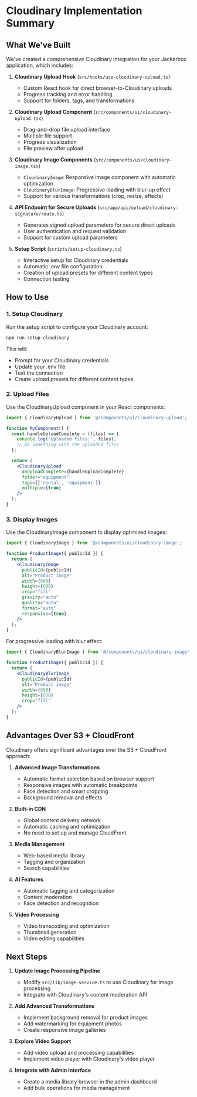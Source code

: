 # Cloudinary Implementation Summary

## What We've Built

We've created a comprehensive Cloudinary integration for your Jackerbox application, which includes:

1. **Cloudinary Upload Hook** (`src/hooks/use-cloudinary-upload.ts`)
   - Custom React hook for direct browser-to-Cloudinary uploads
   - Progress tracking and error handling
   - Support for folders, tags, and transformations

2. **Cloudinary Upload Component** (`src/components/ui/cloudinary-upload.tsx`)
   - Drag-and-drop file upload interface
   - Multiple file support
   - Progress visualization
   - File preview after upload

3. **Cloudinary Image Components** (`src/components/ui/cloudinary-image.tsx`)
   - `CloudinaryImage`: Responsive image component with automatic optimization
   - `CloudinaryBlurImage`: Progressive loading with blur-up effect
   - Support for various transformations (crop, resize, effects)

4. **API Endpoint for Secure Uploads** (`src/app/api/upload/cloudinary-signature/route.ts`)
   - Generates signed upload parameters for secure direct uploads
   - User authentication and request validation
   - Support for custom upload parameters

5. **Setup Script** (`scripts/setup-cloudinary.ts`)
   - Interactive setup for Cloudinary credentials
   - Automatic .env file configuration
   - Creation of upload presets for different content types
   - Connection testing

## How to Use

### 1. Setup Cloudinary

Run the setup script to configure your Cloudinary account:

```bash
npm run setup-cloudinary
```

This will:
- Prompt for your Cloudinary credentials
- Update your .env file
- Test the connection
- Create upload presets for different content types

### 2. Upload Files

Use the CloudinaryUpload component in your React components:

```jsx
import { CloudinaryUpload } from '@/components/ui/cloudinary-upload';

function MyComponent() {
  const handleUploadComplete = (files) => {
    console.log('Uploaded files:', files);
    // Do something with the uploaded files
  };

  return (
    <CloudinaryUpload
      onUploadComplete={handleUploadComplete}
      folder="equipment"
      tags={['rental', 'equipment']}
      multiple={true}
    />
  );
}
```

### 3. Display Images

Use the CloudinaryImage component to display optimized images:

```jsx
import { CloudinaryImage } from '@/components/ui/cloudinary-image';

function ProductImage({ publicId }) {
  return (
    <CloudinaryImage
      publicId={publicId}
      alt="Product image"
      width={800}
      height={600}
      crop="fill"
      gravity="auto"
      quality="auto"
      format="auto"
      responsive={true}
    />
  );
}
```

For progressive loading with blur effect:

```jsx
import { CloudinaryBlurImage } from '@/components/ui/cloudinary-image';

function ProductImage({ publicId }) {
  return (
    <CloudinaryBlurImage
      publicId={publicId}
      alt="Product image"
      width={800}
      height={600}
      crop="fill"
    />
  );
}
```

## Advantages Over S3 + CloudFront

Cloudinary offers significant advantages over the S3 + CloudFront approach:

1. **Advanced Image Transformations**
   - Automatic format selection based on browser support
   - Responsive images with automatic breakpoints
   - Face detection and smart cropping
   - Background removal and effects

2. **Built-in CDN**
   - Global content delivery network
   - Automatic caching and optimization
   - No need to set up and manage CloudFront

3. **Media Management**
   - Web-based media library
   - Tagging and organization
   - Search capabilities

4. **AI Features**
   - Automatic tagging and categorization
   - Content moderation
   - Face detection and recognition

5. **Video Processing**
   - Video transcoding and optimization
   - Thumbnail generation
   - Video editing capabilities

## Next Steps

1. **Update Image Processing Pipeline**
   - Modify `src/lib/image-service.ts` to use Cloudinary for image processing
   - Integrate with Cloudinary's content moderation API

2. **Add Advanced Transformations**
   - Implement background removal for product images
   - Add watermarking for equipment photos
   - Create responsive image galleries

3. **Explore Video Support**
   - Add video upload and processing capabilities
   - Implement video player with Cloudinary's video player

4. **Integrate with Admin Interface**
   - Create a media library browser in the admin dashboard
   - Add bulk operations for media management 